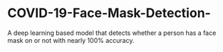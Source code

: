 # COVID-19-Face-Mask-Detection-
A deep learning based model that detects whether a person has a face mask on or not with nearly 100% accuracy.
